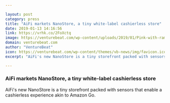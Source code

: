 ```yaml
---

layout: post
category: press
title: "AiFi markets NanoStore, a tiny white-label cashierless store"
date: 2019-01-13 14:16:56
link: https://vrhk.co/2FoXctq
image: https://venturebeat.com/wp-content/uploads/2019/01/Pink-with-ramp.jpg?w=1200&strip=all
domain: venturebeat.com
author: "VentureBeat"
icon: https://venturebeat.com/wp-content/themes/vb-news/img/favicon.ico
excerpt: "AiFi's new NanoStore is a tiny storefront packed with sensors that enable a cashierless experience akin to Amazon Go."

---
```


### AiFi markets NanoStore, a tiny white-label cashierless store

AiFi's new NanoStore is a tiny storefront packed with sensors that enable a cashierless experience akin to Amazon Go.